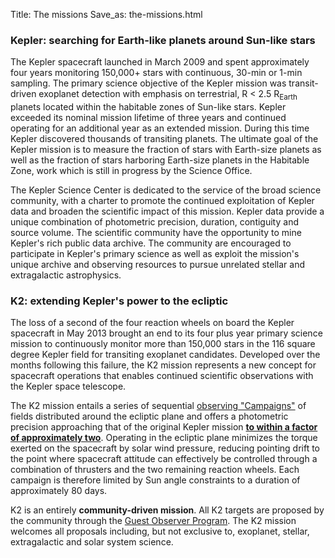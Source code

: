 Title: The missions
Save_as: the-missions.html

### Kepler: searching for Earth-like planets around Sun-like stars

The Kepler spacecraft launched in March 2009 and spent approximately
four years monitoring 150,000+ stars with continuous, 30-min
or 1-min sampling.  The primary science objective of the Kepler
mission was transit-driven exoplanet detection with emphasis on terrestrial, R
< 2.5 R<sub>Earth</sub> planets located within the habitable zones of Sun-like
stars.  Kepler exceeded its nominal mission lifetime of three years
and continued operating for an additional year as an extended
mission. During this time Kepler discovered thousands of transiting
planets.  The ultimate goal of the Kepler mission
is to measure the fraction of stars with Earth-size
planets as well as the fraction of stars harboring Earth-size planets
in the Habitable Zone, work which is still in progress by the Science Office.

The Kepler Science Center is dedicated to the service of the
broad science community, with a charter to promote the continued exploitation of
Kepler data and broaden the scientific impact of this mission. Kepler
data provide a unique combination of photometric precision, duration,
contiguity and source volume. The scientific community have the 
opportunity to mine Kepler's
rich public data archive. The community are encouraged to participate
in Kepler's primary science as well as exploit the mission's unique archive
and observing resources to pursue unrelated stellar and extragalactic
astrophysics.

### K2: extending Kepler's power to the ecliptic

The loss of a second of the four reaction wheels on board the Kepler 
spacecraft in May 2013 brought an end to its four plus year primary science 
mission to continuously monitor more than 150,000 stars 
in the 116 square degree Kepler field for transiting exoplanet
candidates.  Developed over the months following this failure, 
the K2 mission represents a new concept for spacecraft operations 
that enables continued scientific observations 
with the Kepler space telescope. 

The K2 mission entails a series of sequential
<a href="k2-fields.html">observing "Campaigns"</a> 
of fields distributed around the ecliptic plane 
and offers a photometric precision approaching that 
of the original Kepler mission **<a
href="k2-photometric-performance.html">to within a factor of
approximately two</a>**. Operating in the ecliptic plane minimizes the torque exerted 
on the spacecraft by solar wind pressure, 
reducing pointing drift to the point where spacecraft attitude 
can effectively be controlled through a combination of thrusters 
and the two remaining reaction wheels. Each campaign is therefore limited by Sun angle constraints 
to a duration of approximately 80 days. 

K2 is an entirely **community-driven mission**.
All K2 targets are proposed by the community through the
[Guest Observer Program](k2-proposing-targets.html). The K2 mission
welcomes all proposals including, but not exclusive to, exoplanet,
stellar, extragalactic and solar system science. 
